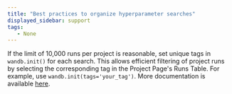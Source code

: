 ```yaml
---
title: "Best practices to organize hyperparameter searches"
displayed_sidebar: support
tags:
   - None
---
```

If the limit of 10,000 runs per project is reasonable, set unique tags in `wandb.init()` for each search. This allows efficient filtering of project runs by selecting the corresponding tag in the Project Page's Runs Table. For example, use `wandb.init(tags='your_tag')`. More documentation is available [here](../ref/python/init.md).